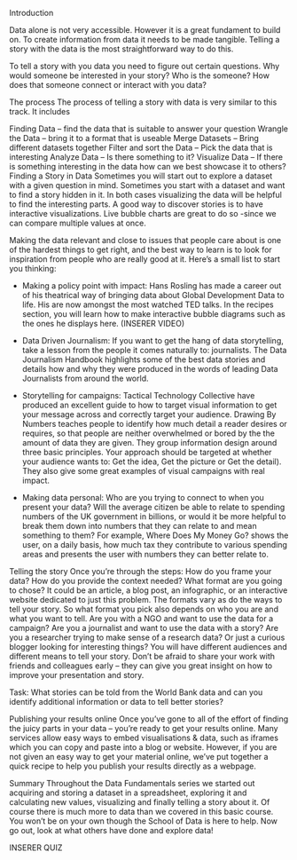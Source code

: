Introduction

Data alone is not very accessible. However it is a great fundament to build on. To create information from data it needs to be made tangible. Telling a story with the data is the most straightforward way to do this.

To tell a story with you data you need to figure out certain questions. Why would someone be interested in your story? Who is the someone? How does that someone connect or interact with you data?

The process
The process of telling a story with data is very similar to this track. It includes

Finding Data – find the data that is suitable to answer your question
Wrangle the Data – bring it to a format that is useable
Merge Datasets – Bring different datasets together
Filter and sort the Data – Pick the data that is interesting
Analyze Data – Is there something to it?
Visualize Data – If there is something interesting in the data how can we best showcase it to others?
Finding a Story in Data
Sometimes you will start out to explore a dataset with a given question in mind. Sometimes you start with a dataset and want to find a story hidden in it. In both cases visualizing the data will be helpful to find the interesting parts. A good way to discover stories is to have interactive visualizations. Live bubble charts are great to do so -since we can compare multiple values at once.

Making the data relevant and close to issues that people care about is one of the hardest things to get right, and the best way to learn is to look for inspiration from people who are really good at it. Here’s a small list to start you thinking:

- Making a policy point with impact: Hans Rosling has made a career out of his theatrical way of bringing data about Global Development Data to life. His are now amongst the most watched TED talks. In the recipes section, you will learn how to make interactive bubble diagrams such as the ones he displays here.
(INSERER VIDEO)

- Data Driven Journalism: If you want to get the hang of data storytelling, take a lesson from the people it comes naturally to: journalists. The Data Journalism Handbook highlights some of the best data stories and details how and why they were produced in the words of leading Data Journalists from around the world.

- Storytelling for campaigns: Tactical Technology Collective have produced an excellent guide to how to target visual information to get your message across and correctly target your audience. Drawing By Numbers teaches people to identify how much detail a reader desires or requires, so that people are neither overwhelmed or bored by the the amount of data they are given. They group information design around three basic principles. Your approach should be targeted at whether your audience wants to: Get the idea, Get the picture or Get the detail). They also give some great examples of visual campaigns with real impact.

- Making data personal: Who are you trying to connect to when you present your data? Will the average citizen be able to relate to spending numbers of the UK government in billions, or would it be more helpful to break them down into numbers that they can relate to and mean something to them? For example, Where Does My Money Go? shows the user, on a daily basis, how much tax they contribute to various spending areas and presents the user with numbers they can better relate to.

Telling the story
Once you’re through the steps: How do you frame your data? How do you provide the context needed? What format are you going to chose? It could be an article, a blog post, an infographic, or an interactive website dedicated to just this problem. The formats vary as do the ways to tell your story. So what format you pick also depends on who you are and what you want to tell. Are you with a NGO and want to use the data for a campaign? Are you a journalist and want to use the data with a story? Are you a researcher trying to make sense of a research data? Or just a curious blogger looking for interesting things? You will have different audiences and different means to tell your story. Don’t be afraid to share your work with friends and colleagues early – they can give you great insight on how to improve your presentation and story.

Task: What stories can be told from the World Bank data and can you identify additional information or data to tell better stories?

Publishing your results online
Once you’ve gone to all of the effort of finding the juicy parts in your data – you’re ready to get your results online. Many services allow easy ways to embed visualisations & data, such as iframes which you can copy and paste into a blog or website. However, if you are not given an easy way to get your material online, we’ve put together a quick recipe to help you publish your results directly as a webpage.

Summary
Throughout the Data Fundamentals series we started out acquiring and storing a dataset in a spreadsheet, exploring it and calculating new values, visualizing and finally telling a story about it. Of course there is much more to data than we covered in this basic course. You won’t be on your own though the School of Data is here to help. Now go out, look at what others have done and explore data!

INSERER QUIZ

